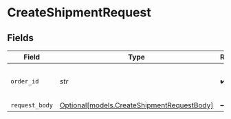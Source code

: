 # CreateShipmentRequest


## Fields

| Field                                                                                | Type                                                                                 | Required                                                                             | Description                                                                          | Example                                                                              |
| ------------------------------------------------------------------------------------ | ------------------------------------------------------------------------------------ | ------------------------------------------------------------------------------------ | ------------------------------------------------------------------------------------ | ------------------------------------------------------------------------------------ |
| `order_id`                                                                           | *str*                                                                                | :heavy_check_mark:                                                                   | Provide the ID of the related order.                                                 | ord_pbjz8x                                                                           |
| `request_body`                                                                       | [Optional[models.CreateShipmentRequestBody]](../models/createshipmentrequestbody.md) | :heavy_minus_sign:                                                                   | N/A                                                                                  |                                                                                      |